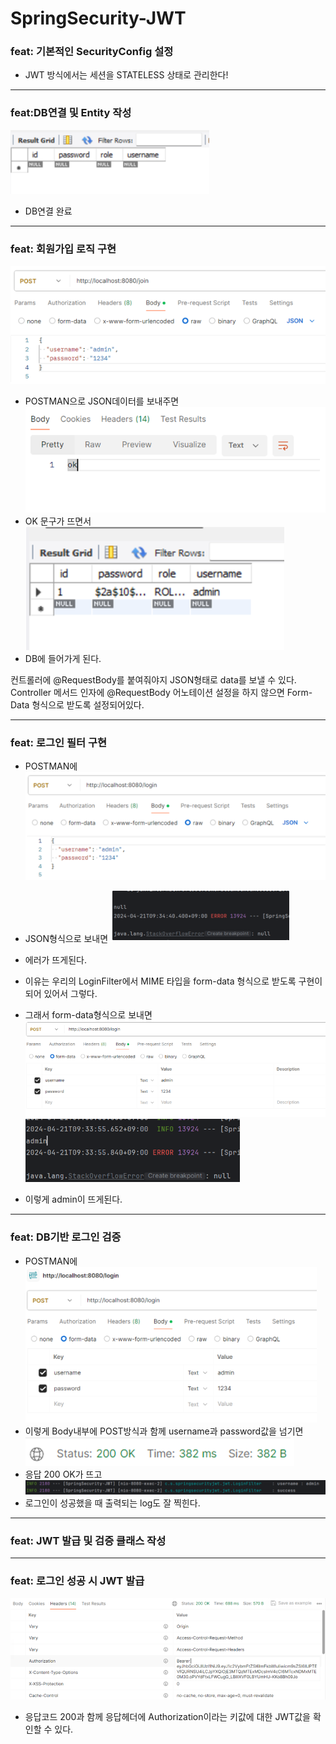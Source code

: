 # SpringSecurity-JWT

### feat: 기본적인 SecurityConfig 설정
- JWT 방식에서는 세션을 STATELESS 상태로 관리한다!

---
### feat:DB연결 및 Entity 작성
![img.png](images/img.png)
- DB연결 완료

---
### feat: 회원가입 로직 구현
![img_1.png](images/img_1.png)
- POSTMAN으로 JSON데이터를 보내주면
![img_2.png](images/img_2.png)
- OK 문구가 뜨면서
![img_3.png](images/img_3.png)
- DB에 들어가게 된다.

컨트롤러에 @RequestBody를 붙여줘야지 JSON형태로 data를 보낼 수 있다.
Controller 메서드 인자에 @RequestBody 어노테이션 설정을 하지 않으면
Form-Data 형식으로 받도록 설정되어있다.

---
### feat: 로그인 필터 구현

- POSTMAN에 
![img_4.png](images/img_4.png)
- JSON형식으로 보내면
![img_5.png](images/img_5.png)
- 에러가 뜨게된다.

- 이유는 우리의 LoginFilter에서 MIME 타입을 form-data 형식으로 받도록 구현이 되어 있어서 그렇다.

- 그래서 form-data형식으로 보내면
![img_6.png](images/img_6.png)
![img_7.png](images/img_7.png)
- 이렇게 admin이 뜨게된다.

---
### feat: DB기반 로그인 검증

- POSTMAN에
![img_8.png](images/img_8.png)
- 이렇게  Body내부에 POST방식과 함께 username과 password값을 넘기면
![img_9.png](images/img_9.png)
- 응답 200 OK가 뜨고
![img_10.png](images/img_10.png)
- 로그인이 성공했을 때 출력되는 log도 잘 찍힌다.

---
### feat: JWT 발급 및 검증 클래스 작성

---
### feat: 로그인 성공 시 JWT 발급
![img.png](img.png)
- 응답코드 200과 함께 응답헤더에 Authorization이라는 키값에 대한 JWT값을 확인할 수 있다.
